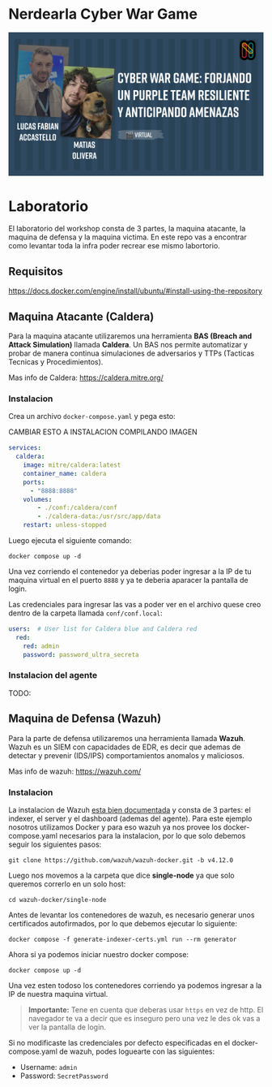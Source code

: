# Nerdearla Cyber War Game

![Nerdearla](./docs/banner.png)

# Laboratorio
El laboratorio del workshop consta de 3 partes, la maquina atacante, la maquina de defensa y la maquina victima. En este repo vas a encontrar como levantar toda la infra poder recrear ese mismo labortorio.

## Requisitos

https://docs.docker.com/engine/install/ubuntu/#install-using-the-repository


## Maquina Atacante (Caldera)
Para la maquina atacante utilizaremos una herramienta **BAS (Breach and Attack Simulation)** llamada **Caldera**.
Un BAS nos permite automatizar y probar de manera continua simulaciones de adversarios y TTPs (Tacticas Tecnicas y Procedimientos).

Mas info de Caldera: https://caldera.mitre.org/

### Instalacion

Crea un archivo `docker-compose.yaml` y pega esto:

CAMBIAR ESTO A INSTALACION COMPILANDO IMAGEN

```yaml
services:
  caldera:
    image: mitre/caldera:latest
    container_name: caldera
    ports:
      - "8888:8888"
    volumes:
        - ./conf:/caldera/conf
        - ./caldera-data:/usr/src/app/data
    restart: unless-stopped
```

Luego ejecuta el siguiente comando:
```
docker compose up -d
```

Una vez corriendo el contenedor ya deberias poder ingresar a la IP de tu maquina virtual en el puerto `8888` y ya te deberia aparacer la pantalla de login.

Las credenciales para ingresar las vas a poder ver en el archivo quese creo dentro de la carpeta llamada `conf/conf.local`:
```yaml
users:  # User list for Caldera blue and Caldera red
  red:
    red: admin
    password: password_ultra_secreta
```
### Instalacion del agente
TODO:

## Maquina de Defensa (Wazuh)
Para la parte de defensa utilizaremos una herramienta llamada **Wazuh**. Wazuh es un SIEM con capacidades de EDR, es decir que ademas de detectar y prevenir (IDS/IPS) comportamientos anomalos y maliciosos.

Mas info de wazuh: https://wazuh.com/

### Instalacion

La instalacion de Wazuh [esta bien documentada](https://documentation.wazuh.com/current/quickstart.html) y consta de 3 partes: el indexer, el server y el dashboard (ademas del agente).
Para este ejemplo nosotros utilizamos Docker y para eso wazuh ya nos provee los docker-compose.yaml necesarios para la instalacion, por lo que solo debemos seguir los siguientes pasos:

```
git clone https://github.com/wazuh/wazuh-docker.git -b v4.12.0
```

Luego nos movemos a la carpeta que dice **single-node** ya que solo queremos correrlo en un solo host:

```
cd wazuh-docker/single-node
```

Antes de levantar los contenedores de wazuh, es necesario generar unos certificados autofirmados, por lo que debemos ejecutar lo siguiente:
```
docker compose -f generate-indexer-certs.yml run --rm generator
```

Ahora si ya podemos iniciar nuestro docker compose:
```
docker compose up -d
```

Una vez esten todoso los contenedores corriendo ya podemos ingresar a la IP de nuestra maquina virtual.
> **Importante:** Tene en cuenta que deberas usar `https` en vez de http.
> El navegador te va a decir que es inseguro pero una vez le des ok vas a ver la pantalla de login.

Si no modificaste las credenciales por defecto especificadas en el docker-compose.yaml de wazuh, podes loguearte con las siguientes:

- Username: `admin`
- Password: `SecretPassword`
